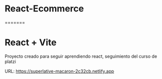 # React-Ecommerce
=======
# React + Vite

Proyecto creado para seguir aprendiendo react, seguimiento del curso de platzi

URL: https://superlative-macaron-2c32cb.netlify.app
